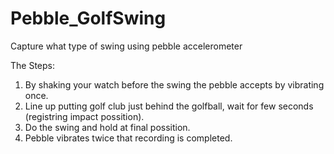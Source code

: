 # Pebble_GolfSwing
Capture what type of swing using pebble accelerometer

The Steps:

1) By shaking your watch before the swing the pebble accepts by vibrating once.
2) Line up putting golf club just behind the golfball, wait for few seconds (registring impact possition).
3) Do the swing and hold at final possition.  
4) Pebble vibrates twice that recording is completed.

